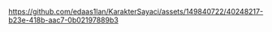

https://github.com/edaas1lan/KarakterSayaci/assets/149840722/40248217-b23e-418b-aac7-0b02197889b3


